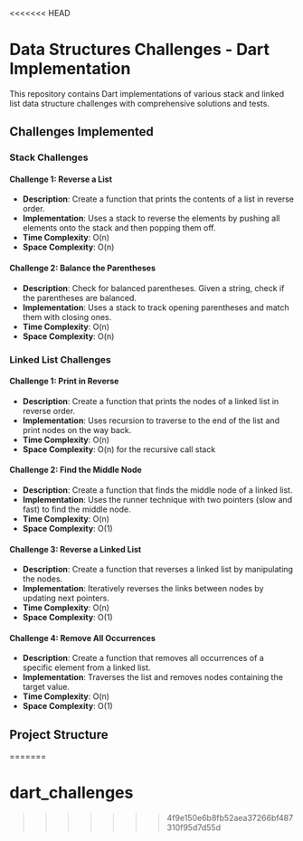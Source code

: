 <<<<<<< HEAD
# Data Structures Challenges - Dart Implementation

This repository contains Dart implementations of various stack and linked list data structure challenges with comprehensive solutions and tests.

## Challenges Implemented

### Stack Challenges

#### Challenge 1: Reverse a List
- **Description**: Create a function that prints the contents of a list in reverse order.
- **Implementation**: Uses a stack to reverse the elements by pushing all elements onto the stack and then popping them off.
- **Time Complexity**: O(n)
- **Space Complexity**: O(n)

#### Challenge 2: Balance the Parentheses
- **Description**: Check for balanced parentheses. Given a string, check if the parentheses are balanced.
- **Implementation**: Uses a stack to track opening parentheses and match them with closing ones.
- **Time Complexity**: O(n)
- **Space Complexity**: O(n)

### Linked List Challenges

#### Challenge 1: Print in Reverse
- **Description**: Create a function that prints the nodes of a linked list in reverse order.
- **Implementation**: Uses recursion to traverse to the end of the list and print nodes on the way back.
- **Time Complexity**: O(n)
- **Space Complexity**: O(n) for the recursive call stack

#### Challenge 2: Find the Middle Node
- **Description**: Create a function that finds the middle node of a linked list.
- **Implementation**: Uses the runner technique with two pointers (slow and fast) to find the middle node.
- **Time Complexity**: O(n)
- **Space Complexity**: O(1)

#### Challenge 3: Reverse a Linked List
- **Description**: Create a function that reverses a linked list by manipulating the nodes.
- **Implementation**: Iteratively reverses the links between nodes by updating next pointers.
- **Time Complexity**: O(n)
- **Space Complexity**: O(1)

#### Challenge 4: Remove All Occurrences
- **Description**: Create a function that removes all occurrences of a specific element from a linked list.
- **Implementation**: Traverses the list and removes nodes containing the target value.
- **Time Complexity**: O(n)
- **Space Complexity**: O(1)

## Project Structure

=======
# dart_challenges
>>>>>>> 4f9e150e6b8fb52aea37266bf487310f95d7d55d
